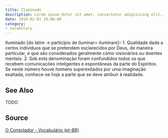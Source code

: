 ```yaml
---
title: Iluminado
description: Lorem ipsum dolor sit amet, consectetur adipisicing elit, sed do eiusmod tempor incididunt ut labore et dolore magna aliqua.  TODO
date: 2019-02-01 19:00:00
category:
- vocabulary
---
```


Iluminado [do latim -> particípio de iluminar= iluminare]– 1. Qualidade dada a certos indivíduos que se pretendem esclarecidos por Deus, de maneira particular, e que são considerados geralmente como visionários ou doentes mentais. 2. Sob esta denominação foram confundidos todos os que recebem comunicações inteligentes e espontâneas da parte do Espíritos. Se neste número houve homens superexitados por uma imaginação exaltada, conhece-se hoje a parte que se deve atribuir à realidade.

## See Also
TODO

## Source
[O Consolador - Vocabulário (pt-BR)](http://www.oconsolador.com.br/linkfixo/vocabulario/principal.html)


